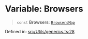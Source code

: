 # Variable: Browsers

> `const` **Browsers**: [`BrowsersMap`](../type-aliases/BrowsersMap.md)

Defined in: [src/Utils/generics.ts:28](https://github.com/Fokusdotid/bail/blob/cf6cc85134e12081bc635cea02cc0eee74033a81/src/Utils/generics.ts#L28)
